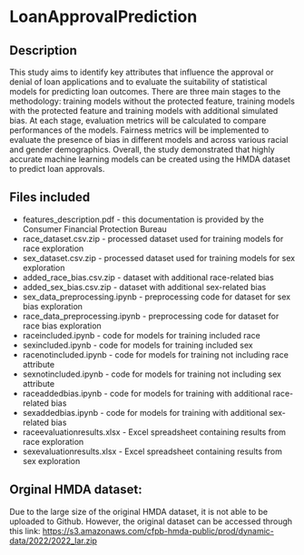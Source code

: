 # LoanApprovalPrediction

## Description
This study aims to identify key attributes that influence the approval or denial of loan applications and to evaluate the suitability of statistical models for predicting loan outcomes. There are three main stages to the methodology: training models without the protected feature, training models with the protected feature and training models with additional simulated bias. At each stage, evaluation metrics will be calculated to compare performances of the models. Fairness metrics will be implemented to evaluate the presence of bias in different models and across various racial and gender demographics. Overall, the study demonstrated that highly accurate machine learning models can be created using the HMDA dataset to predict loan approvals.

## Files included
  * features_description.pdf -  this documentation is provided by the Consumer Financial Protection Bureau
  * race_dataset.csv.zip - processed dataset used for training models for race exploration
  * sex_dataset.csv.zip - processed dataset used for training models for sex exploration
  * added_race_bias.csv.zip - dataset with additional race-related bias
  * added_sex_bias.csv.zip - dataset with additional sex-related bias
  * sex_data_preprocessing.ipynb - preprocessing code for dataset for sex bias exploration 
  * race_data_preprocessing.ipynb - preprocessing code for dataset for race bias exploration 
  * raceincluded.ipynb - code for models for training included race
  * sexincluded.ipynb - code for models for training included sex
  * racenotincluded.ipynb - code for models for training not including race attribute
  * sexnotincluded.ipynb - code for models for training not including sex attribute
  * raceaddedbias.ipynb - code for models for training with additional race-related bias
  * sexaddedbias.ipynb - code for models for training with additional sex-related bias
  * raceevaluationresults.xlsx - Excel spreadsheet containing results from race exploration
  * sexevaluationresults.xlsx - Excel spreadsheet containing results from sex exploration

## Orginal HMDA dataset:
Due to the large size of the original HMDA dataset, it is not able to be uploaded to Github. However, the original dataset can be accessed through this link: 
https://s3.amazonaws.com/cfpb-hmda-public/prod/dynamic-data/2022/2022_lar.zip

